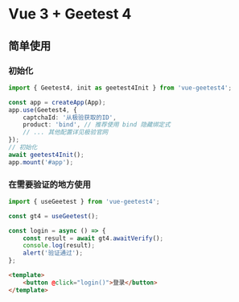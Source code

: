 # Vue 3 + Geetest 4

## 简单使用

### 初始化
```typescript
import { Geetest4, init as geetest4Init } from 'vue-geetest4';

const app = createApp(App);
app.use(Geetest4, {
	captchaId: '从极验获取的ID',
	product: 'bind', // 推荐使用 bind 隐藏绑定式
    // ... 其他配置详见极验官网
});
// 初始化
await geetest4Init();
app.mount('#app');
```

### 在需要验证的地方使用
```typescript
import { useGeetest } from 'vue-geetest4';

const gt4 = useGeetest();

const login = async () => {
	const result = await gt4.awaitVerify();
    console.log(result);
	alert('验证通过');
};
```
```html
<template>
    <button @click="login()">登录</button>
</template>
```
